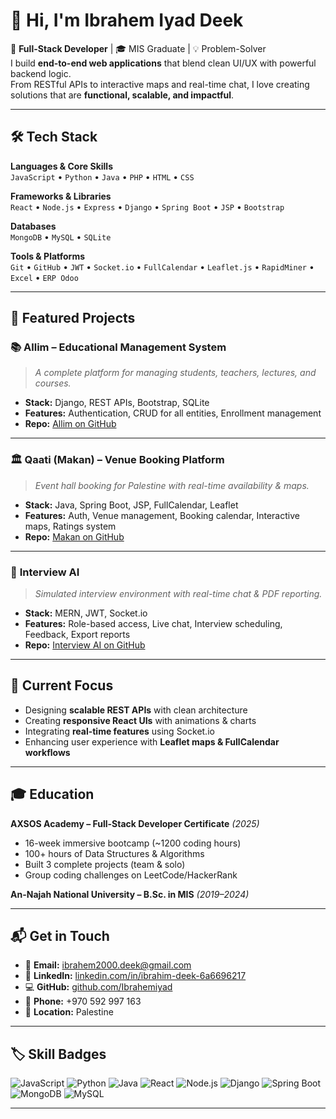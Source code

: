 # 👋 Hi, I'm Ibrahem Iyad Deek  

🚀 **Full-Stack Developer** | 🎓 MIS Graduate | 💡 Problem-Solver  
I build **end-to-end web applications** that blend clean UI/UX with powerful backend logic.  
From RESTful APIs to interactive maps and real-time chat, I love creating solutions that are **functional, scalable, and impactful**.  

---

## 🛠 Tech Stack

**Languages & Core Skills**  
`JavaScript` • `Python` • `Java` • `PHP` • `HTML` • `CSS`  

**Frameworks & Libraries**  
`React` • `Node.js` • `Express` • `Django` • `Spring Boot` • `JSP` • `Bootstrap`  

**Databases**  
`MongoDB` • `MySQL` • `SQLite`  

**Tools & Platforms**  
`Git` • `GitHub` • `JWT` • `Socket.io` • `FullCalendar` • `Leaflet.js` • `RapidMiner` • `Excel` • `ERP Odoo`  

---

## 💼 Featured Projects

### 📚 **Allim – Educational Management System**
> *A complete platform for managing students, teachers, lectures, and courses.*
- **Stack:** Django, REST APIs, Bootstrap, SQLite  
- **Features:** Authentication, CRUD for all entities, Enrollment management  
- **Repo:** [Allim on GitHub](https://github.com/AbdallahFrehat99/Allim)

---

### 🏛 **Qaati (Makan) – Venue Booking Platform**
> *Event hall booking for Palestine with real-time availability & maps.*
- **Stack:** Java, Spring Boot, JSP, FullCalendar, Leaflet  
- **Features:** Auth, Venue management, Booking calendar, Interactive maps, Ratings system  
- **Repo:** [Makan on GitHub](https://github.com/MKhaseeb/Makan)

---

### 🤖 **Interview AI**
> *Simulated interview environment with real-time chat & PDF reporting.*
- **Stack:** MERN, JWT, Socket.io  
- **Features:** Role-based access, Live chat, Interview scheduling, Feedback, Export reports  
- **Repo:** [Interview AI on GitHub](https://github.com/BasheerShalabi/Mern_Final_Project)

---

## 🎯 Current Focus
- Designing **scalable REST APIs** with clean architecture  
- Creating **responsive React UIs** with animations & charts  
- Integrating **real-time features** using Socket.io  
- Enhancing user experience with **Leaflet maps & FullCalendar workflows**  

---

## 🎓 Education

**AXSOS Academy – Full-Stack Developer Certificate** *(2025)*  
- 16-week immersive bootcamp (~1200 coding hours)  
- 100+ hours of Data Structures & Algorithms  
- Built 3 complete projects (team & solo)  
- Group coding challenges on LeetCode/HackerRank  

**An-Najah National University – B.Sc. in MIS** *(2019–2024)*  

---

## 📬 Get in Touch
- 📧 **Email:** ibrahem2000.deek@gmail.com  
- 💼 **LinkedIn:** [linkedin.com/in/ibrahim-deek-6a6696217](https://www.linkedin.com/in/ibrahim-deek-6a6696217/)  
- 💻 **GitHub:** [github.com/Ibrahemiyad](https://github.com/Ibrahemiyad)  
- 📱 **Phone:** +970 592 997 163  
- 📍 **Location:** Palestine  

---

## 🏷 Skill Badges
![JavaScript](https://img.shields.io/badge/Code-JavaScript-yellow?logo=javascript)
![Python](https://img.shields.io/badge/Code-Python-blue?logo=python)
![Java](https://img.shields.io/badge/Code-Java-red?logo=java)
![React](https://img.shields.io/badge/Frontend-React-61DAFB?logo=react)
![Node.js](https://img.shields.io/badge/Backend-Node.js-green?logo=node.js)
![Django](https://img.shields.io/badge/Backend-Django-092E20?logo=django)
![Spring Boot](https://img.shields.io/badge/Backend-Spring%20Boot-brightgreen?logo=springboot)
![MongoDB](https://img.shields.io/badge/DB-MongoDB-4EA94B?logo=mongodb)
![MySQL](https://img.shields.io/badge/DB-MySQL-4479A1?logo=mysql)

---
